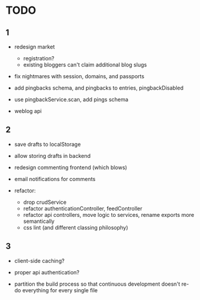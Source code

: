 TODO 
=======

1
-------

- redesign market
  - registration?
  - existing bloggers can't claim additional blog slugs

- fix nightmares with session, domains, and passports

- add pingbacks schema, and pingbacks to entries, pingbackDisabled
- use pingbackService.scan, add pings schema

- weblog api



2
-------

- save drafts to localStorage
- allow storing drafts in backend
- redesign commenting frontend (which blows)
- email notifications for comments

- refactor:
    - drop crudService
    - refactor authenticationController, feedController
    - refactor api controllers, move logic to services, rename exports more semantically
    - css lint (and different classing philosophy)



3
-------

- client-side caching?
- proper api authentication?

- partition the build process so that continuous development
  doesn't re-do everything for every single file
  
